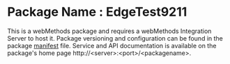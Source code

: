 # Package Name : EdgeTest9211
This is a webMethods package and requires a webMethods Integration Server to host it. Package versioning and configuration can be found in the package [manifest](./EdgeTest9211/manifest.v3) file. Service and API documentation is available on the package's home page http://&lt;server&gt;:&lt;port&gt;/&lt;packagename>.
